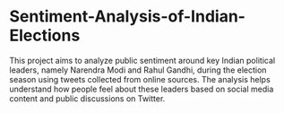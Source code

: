 # Sentiment-Analysis-of-Indian-Elections
This project aims to analyze public sentiment around key Indian political leaders, namely Narendra Modi and Rahul Gandhi, during the election season using tweets collected from online sources. The analysis helps understand how people feel about these leaders based on social media content and public discussions on Twitter.
